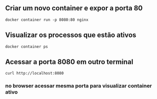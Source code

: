 ## Criar um novo container e expor a porta 80
`docker container run -p 8080:80 nginx`

## Visualizar os processos que estão ativos
`docker container ps`

## Acessar a porta 8080 em outro terminal
`curl http://localhost:8080`
### no browser acessar mesma porta para visualizar container ativo
